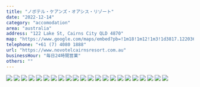 ```yaml
---
title: "ノボテル・ケアンズ・オアシス・リゾート"
date: "2022-12-14"
category: "accomodation"
area: "australia"
address: "122 Lake St, Cairns City QLD 4870"
map: "https://www.google.com/maps/embed?pb=!1m18!1m12!1m3!1d3817.1220366573293!2d145.7718139148978!3d-16.9192713883607!2m3!1f0!2f0!3f0!3m2!1i1024!2i768!4f13.1!3m3!1m2!1s0x6978668e11d4b409%3A0xaaa59f67b83f9e85!2z44OO44Oc44OG44Or44O744Kx44Ki44Oz44K644O744Kq44Ki44K344K544O744Oq44K-44O844OI!5e0!3m2!1sja!2sjp!4v1671497871939!5m2!1sja!2sjp"
telephone: "+61 (7) 4080 1888"
url: "https://www.novotelcairnsresort.com.au"
businessHour: "毎日24時間営業"
others: ""
---
```


![](../images/posts/11/1.webp)
![](../images/posts/11/2.webp)
![](../images/posts/11/3.webp)
![](../images/posts/11/4.webp)
![](../images/posts/11/5.webp)
![](../images/posts/11/6.webp)
![](../images/posts/11/7.webp)
![](../images/posts/11/8.webp)
![](../images/posts/11/9.webp)
![](../images/posts/11/10.webp)
![](../images/posts/11/11.webp)
![](../images/posts/11/12.webp)
![](../images/posts/11/13.webp)
![](../images/posts/11/14.webp)
![](../images/posts/11/15.webp)
![](../images/posts/11/16.webp)
![](../images/posts/11/17.webp)
![](../images/posts/11/18.webp)
![](../images/posts/11/19.webp)
![](../images/posts/11/20.webp)
![](../images/posts/11/21.webp)
![](../images/posts/11/22.webp)
